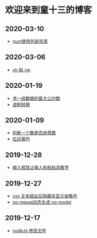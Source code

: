 # 欢迎来到童十三的博客

## 2020-03-10
+ [nuxt使用外部资源]()

## 2020-03-06
 + [vh 和 vw]()

## 2020-01-19
 + [求一组数据的最大公约数](https://tongshisan.github.io/Blog/%E5%B8%B8%E7%94%A8%E5%87%BD%E6%95%B0/%E6%B1%82%E4%B8%80%E7%BB%84%E6%95%B0%E6%8D%AE%E7%9A%84%E6%9C%80%E5%A4%A7%E5%85%AC%E7%BA%A6%E6%95%B0)
 + [进制转换](https://tongshisan.github.io/Blog/JS/%E8%BF%9B%E5%88%B6%E8%BD%AC%E6%8D%A2)
## 2020-01-09
 + [判断一个数是否是质数](https://tongshisan.github.io/Blog/%E5%B8%B8%E7%94%A8%E5%87%BD%E6%95%B0/%E5%88%A4%E6%96%AD%E4%B8%80%E4%B8%AA%E6%95%B0%E6%98%AF%E5%90%A6%E6%98%AF%E8%B4%A8%E6%95%B0/%E5%88%A4%E6%96%AD%E4%B8%80%E4%B8%AA%E6%95%B0%E6%98%AF%E5%90%A6%E6%98%AF%E8%B4%A8%E6%95%B0)
 + [位运算符](https://tongshisan.github.io/Blog/%E5%85%B6%E4%BB%96/%E4%BD%8D%E8%BF%90%E7%AE%97%E7%AC%A6)

## 2019-12-28
+ [输入框禁止输入和粘贴非数字](https://tongshisan.github.io/Blog/HTML/%E8%BE%93%E5%85%A5%E6%A1%86%E7%A6%81%E6%AD%A2%E8%BE%93%E5%85%A5%E5%92%8C%E7%B2%98%E8%B4%B4%E9%9D%9E%E6%95%B0%E5%AD%97/%E8%BE%93%E5%85%A5%E6%A1%86%E7%A6%81%E6%AD%A2%E8%BE%93%E5%85%A5%E5%92%8C%E7%B2%98%E8%B4%B4%E9%9D%9E%E6%95%B0%E5%AD%97)

## 2019-12-27
 + [css 文本超出后隐藏并显示省略号](https://tongshisan.github.io/Blog/CSS/css%20%E6%96%87%E6%9C%AC%E8%B6%85%E5%87%BA%E5%90%8E%E9%9A%90%E8%97%8F%E5%B9%B6%E6%98%BE%E7%A4%BA%E7%9C%81%E7%95%A5%E5%8F%B7/css%20%E6%96%87%E6%9C%AC%E8%B6%85%E5%87%BA%E5%90%8E%E9%9A%90%E8%97%8F%E5%B9%B6%E6%98%BE%E7%A4%BA%E7%9C%81%E7%95%A5%E5%8F%B7)
 + [ng-repeat动态生成 ng-model](https://tongshisan.github.io/Blog/angularJS/ng-repeat%E5%8A%A8%E6%80%81%E7%94%9F%E6%88%90ng-model/ng-repeat%E5%8A%A8%E6%80%81%E7%94%9F%E6%88%90ng-model)

## 2019-12-17
 + [nodeJs 修改文件](https://tongshisan.github.io/Blog/nodeJs/nodeJS%E4%BF%AE%E6%94%B9%E6%96%87%E4%BB%B6/nodejs%E4%BF%AE%E6%94%B9%E6%96%87%E4%BB%B6)
